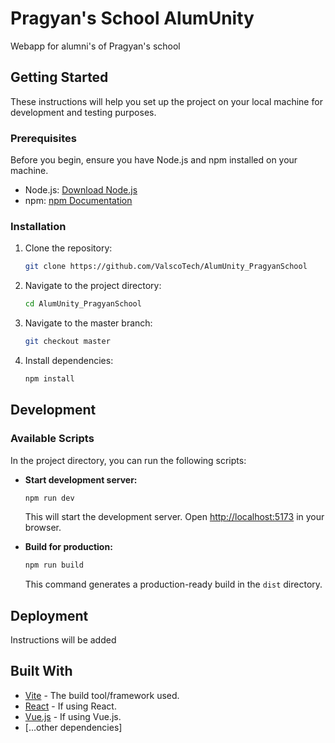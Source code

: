 # Pragyan's School AlumUnity

Webapp for alumni's of Pragyan's school


## Getting Started

These instructions will help you set up the project on your local machine for development and testing purposes.

### Prerequisites

Before you begin, ensure you have Node.js and npm installed on your machine.

- Node.js: [Download Node.js](https://nodejs.org/)
- npm: [npm Documentation](https://docs.npmjs.com/)

### Installation

1. Clone the repository:

   ```bash
   git clone https://github.com/ValscoTech/AlumUnity_PragyanSchool
   ```

2. Navigate to the project directory:

   ```bash
   cd AlumUnity_PragyanSchool
   ```
3. Navigate to the master branch:

   ```bash
   git checkout master
   ```

3. Install dependencies:

   ```bash
   npm install
   ```

## Development

### Available Scripts

In the project directory, you can run the following scripts:

- **Start development server:**

  ```bash
  npm run dev
  ```

  This will start the development server. Open [http://localhost:5173](http://localhost:5173) in your browser.

- **Build for production:**

  ```bash
  npm run build
  ```

  This command generates a production-ready build in the `dist` directory.


## Deployment

Instructions will be added

## Built With

- [Vite](https://vitejs.dev/) - The build tool/framework used.
- [React](https://reactjs.org/) - If using React.
- [Vue.js](https://vuejs.org/) - If using Vue.js.
- [...other dependencies]


